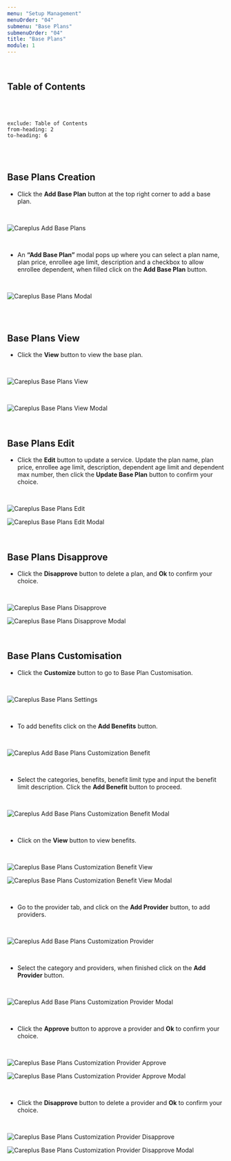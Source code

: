 ```yaml
---
menu: "Setup Management"
menuOrder: "04"
submenu: "Base Plans"
submenuOrder: "04"
title: "Base Plans"
module: 1
---
```


<br />

## Table of Contents

<br />
<br />

```toc
exclude: Table of Contents
from-heading: 2
to-heading: 6
```

<br />
<br />

## Base Plans Creation

- Click the **Add Base Plan** button at the top right corner to add a base plan.

<br />

![Careplus Add Base Plans](images/CareplusAddBasePlans.png "Add Base Plans")

<br />

- An **“Add Base Plan”** modal pops up where you can select a plan name, plan price, enrollee age limit, description and a checkbox to allow enrollee dependent, when filled click on the **Add Base Plan** button.

<br />

![Careplus Base Plans Modal](images/CareplusAddBasePlansModal.png "Base Plans Modal")

<br />
<br />

## Base Plans View

- Click the **View** button to view the base plan.

<br />

![Careplus Base Plans View](images/CareplusBasePlansView.png "Base Plans View")

<br />

![Careplus Base Plans View Modal](images/CareplusBasePlansViewModal.png "Base Plans View Modal")

<br />

## Base Plans Edit

- Click the **Edit** button to update a service. Update the plan name, plan price, enrollee age limit, description, dependent age limit and dependent max number, then click the **Update Base Plan** button to confirm your choice.

<br />

![Careplus Base Plans Edit](images/CareplusBasePlansEdit.png "Base Plans Edit")

![Careplus Base Plans Edit Modal](images/CareplusBasePlansEditModal.png "Base Plans Edit Modal")

 <br />

## Base Plans Disapprove

- Click the **Disapprove** button to delete a plan, and **Ok** to confirm your choice.

<br />

![Careplus Base Plans Disapprove](images/CareplusBasePlansDisapprove.png "Base Plans Disapprove")

![Careplus Base Plans Disapprove Modal](images/CareplusBasePlansDisapproveModal.png "Base Plans Disapprove Modal")

<br />

## Base Plans Customisation

- Click the **Customize** button to go to Base Plan Customisation.

<br />

![Careplus Base Plans Settings](images/CareplusBasePlansSettings.png "Base Plans Settings")

<br />

- To add benefits click on the **Add Benefits** button.

<br />

![Careplus Add Base Plans Customization Benefit](images/CareplusAddBasePlansCustomizationBenefit.png "Base Plans Customization Benefit")

<br />

- Select the categories, benefits, benefit limit type and input the benefit limit description. Click the **Add Benefit** button to proceed.

<br />

![Careplus Add Base Plans Customization Benefit Modal](images/CareplusAddBasePlansCustomizationBenefitModal.png "Add Base Plans Customization Benefit Modal")

<br />

- Click on the **View** button to view benefits.

<br />

![Careplus Base Plans Customization Benefit View](images/CareplusBasePlansCustomizationBenefitView.png "Base Plans Customization Benefit View")

![Careplus Base Plans Customization Benefit View Modal](images/CareplusBasePlansCustomizationBenefitViewModal.png "Base Plans Customization Benefit View Modal")

<br />

- Go to the provider tab, and click on the **Add Provider** button, to add providers.

<br />

![Careplus Add Base Plans Customization Provider](images/CareplusAddBasePlansCustomizationProviders.png "Add Base Plans Customization Provider")

<br />

- Select the category and providers, when finished click on the **Add Provider** button.

<br />

![Careplus Add Base Plans Customization Provider Modal](images/CareplusAddBasePlansCustomizationProvidersModal.png "Add Base Plans Customization Provider Modal")

<br />

- Click the **Approve** button to approve a provider and **Ok** to confirm your choice.

<br />

![Careplus Base Plans Customization Provider Approve](images/CareplusBasePlansCustomizationProvidersApprove.png "Base Plans Customization Provider Approve")

![Careplus Base Plans Customization Provider Approve Modal](images/CareplusBasePlansCustomizationProvidersApproveModal.png "Base Plans Customization Provider Approve Modal")

<br />

- Click the **Disapprove** button to delete a provider and **Ok** to confirm your choice.

<br />

![Careplus Base Plans Customization Provider Disapprove](images/CareplusBasePlansCustomizationProvidersDisapprove.png "Base Plans Customization Provider Disapprove")

![Careplus Base Plans Customization Provider Disapprove Modal](images/CareplusBasePlansCustomizationProvidersDisapproveModal.png "Base Plans Customization Provider Disapprove Modal")

<br />
